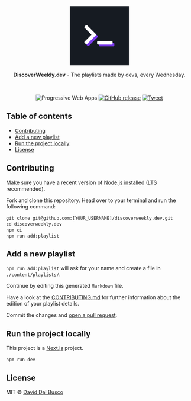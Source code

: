 <div align="center">
  <a href="https://discoverweekly.dev"><img src="public/favicon/android-chrome-512x512.png" alt="DiscoverWeekly.dev logo" height="160"></a>

  <br/>

  <p><strong>DiscoverWeekly.dev</strong> - The playlists made by devs, every Wednesday.</p>

  <br/>

![Progressive Web Apps](https://img.shields.io/website?label=Progressive%20Web%20Apps&url=https%3A%2F%2Fdiscoverweekly.dev)
[![GitHub release](https://img.shields.io/github/release/peterpeterparker/discoverweekly.dev/all?logo=GitHub)](https://github.com/peterpeterparker/discoverweekly.dev/releases/latest)
[![Tweet](https://img.shields.io/twitter/url?url=https%3A%2F%discoverweekly.dev)](https://twitter.com/intent/tweet?url=https%3A%2F%2Fdiscoverweekly.dev&text=Checkout%20DiscoverWeekly.dev%20by%20%40daviddalbusco%20%F0%9F%A4%9F)

</div>

## Table of contents

- [Contributing](#contributing)
- [Add a new playlist](#add-a-new-playlist)
- [Run the project locally](#run-the-project-locally)
- [License](#license)

## Contributing

Make sure you have a recent version of [Node.js installed](https://nodejs.org/en/) (LTS recommended).

Fork and clone this repository. Head over to your terminal and run the following command:

```
git clone git@github.com:[YOUR_USERNAME]/discoverweekly.dev.git
cd discoverweekly.dev
npm ci
npm run add:playlist
```

## Add a new playlist

`npm run add:playlist` will ask for your name and create a file in `./content/playlists/`.

Continue by editing this generated `Markdown` file.

Have a look at the [CONTRIBUTING.md](./CONTRIBUTING.md) for further information about the edition of your playlist details.

Commit the changes and [open a pull request](https://help.github.com/en/github/collaborating-with-issues-and-pull-requests/creating-a-pull-request).

## Run the project locally

This project is a [Next.js](https://nextjs.org/) project.

```
npm run dev
```

## License

MIT © [David Dal Busco](mailto:david.dalbusco@outlook.com)
